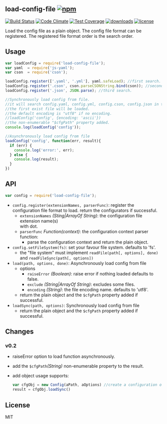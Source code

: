 ## load-config-file [![npm](https://img.shields.io/npm/v/load-config-file.svg)](https://npmjs.org/package/load-config-file)

[![Build Status](https://img.shields.io/travis/snowyu/load-config-file.js/master.svg)](http://travis-ci.org/snowyu/load-config-file.js)
[![Code Climate](https://codeclimate.com/github/snowyu/load-config-file.js/badges/gpa.svg)](https://codeclimate.com/github/snowyu/load-config-file.js)
[![Test Coverage](https://codeclimate.com/github/snowyu/load-config-file.js/badges/coverage.svg)](https://codeclimate.com/github/snowyu/load-config-file.js/coverage)
[![downloads](https://img.shields.io/npm/dm/load-config-file.svg)](https://npmjs.org/package/load-config-file)
[![license](https://img.shields.io/npm/l/load-config-file.svg)](https://npmjs.org/package/load-config-file)

Load the config file as a plain object. The config file format can be registered.
The registered file format order is the search order.

## Usage

```js
var loadConfig = require('load-config-file');
var yaml  = require('js-yaml');
var cson  = require('cson');

loadConfig.register(['.yaml', '.yml'], yaml.safeLoad); //first search.
loadConfig.register('.cson', cson.parseCSONString.bind(cson)); //second search
loadConfig.register('.json', JSON.parse); //third search.

//Synchronously load config from file.
//it will search config.yaml, config.yml, config.cson, config.json in the current folder.
//the first exist file will be loaded.
//the default encoding is "utf8" if no encoding.
//loadConfig('config', {encoding: 'ascii'})
//the non-enumerable "$cfgPath" property added.
console.log(loadConfig('config'));

//Asynchronously load config from file
loadConfig('config', function(err, result){
  if (err) {
    console.log('error:', err);
  } else {
    console.log(result);
  }
})

```

## API

```js
var config = require('load-config-file');
```

* `config.register(extensionNames, parserFunc)`: register the configuration file format to
  load. return the configurators if successful.
  * `extensionNames` *(Sting|ArrayOf String)*: the configuration file extension name(s)   
    with dot.
  * `parserFunc` *Function(context)*: the configuration context parser function:
    * parse the configuration context and return the plain object.
* `config.setFileSystem(fs)`: set your favour file system. defaults to 'fs'.
  * the "file system" must implement `readFile(path[, options], done)` and `readFileSync(path[, options])`
* `load(path, options, done)`: Asynchronously load config from file
  * options
    * `raiseError` *(Boolean)*: raise error if nothing loaded defaults to false.
    * `exclude` *(String|ArrayOf String)*: excludes some files.
    * `encoding` *(String)*: the file encoding name. defaults to 'utf8'.
  * return the plain object and the `$cfgPath` property added if successful.
* `loadSync(path, options)`: Synchronously load config from file
  * return the plain object and the `$cfgPath` property added if successful.

## Changes

### v0.2

+ raiseError option to load function asynchronously.
+ add the `$cfgPath`*(String)* non-enumerable property to the result.
+ add object usage supports:

    ```js
    var cfgObj = new Config(aPath, aOptions) //create a configuration object.
    result = cfgObj.loadSync()
    ```

## License

MIT
